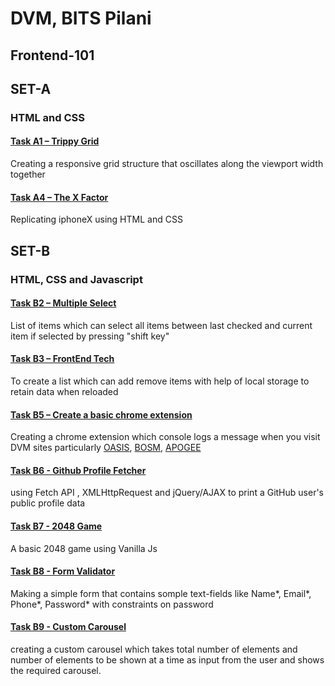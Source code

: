 # DVM, BITS Pilani
## Frontend-101

## SET-A 
### HTML and CSS


#### [Task A1 – Trippy Grid](https://priyanshu-09.github.io/frontend-101/A/A1.html)
Creating a responsive grid structure that oscillates along the viewport width together 

#### [Task A4 – The X Factor](https://priyanshu-09.github.io/frontend-101/A/A4.html)
Replicating iphoneX using HTML and CSS



## SET-B
### HTML, CSS and Javascript

#### [Task B2 – Multiple Select](https://priyanshu-09.github.io/frontend-101/B/B2.html)
List of items which can select all items between last checked and current item if selected by pressing "shift key"  
#### [Task B3 – FrontEnd Tech](https://priyanshu-09.github.io/frontend-101/B/B3.html)
To create a list which can add remove items with help of local storage to retain data when reloaded

#### [Task B5 – Create a basic chrome extension](https://github.com/chirag-wadhwa/frontend-101/tree/master/B/Chrome%20Extension)
Creating a chrome extension which console logs a message when you visit DVM sites particularly [OASIS](https://bits-oasis.org/), [BOSM](https://www.bits-bosm.org/), [APOGEE](https://www.bits-apogee.org/)
#### [Task B6 - Github Profile Fetcher](https://priyanshu-09.github.io/frontend-101/B/B6.html)
using Fetch API , XMLHttpRequest and jQuery/AJAX to print a GitHub user's public profile data
#### [Task B7 - 2048 Game](https://priyanshu-09.github.io/frontend-101/B/B7.html)
A basic 2048 game using Vanilla Js
#### [Task B8 - Form Validator](https://priyanshu-09.github.io/frontend-101/B/B8.html)
Making a simple form that contains somple text-fields like Name*, Email*, Phone*, Password* with constraints on password
#### [Task B9 - Custom Carousel](https://priyanshu-09.github.io/frontend-101/B/B9.html)
creating a custom carousel which takes total number of elements and number of elements to be shown at a time as input from the user and shows the required carousel.
